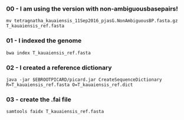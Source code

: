 ### 00 - I am using the version with non-ambiguousbasepairs!
```
mv tetragnatha_kauaiensis_11Sep2016_pjasG.NonAmbiguousBP.fasta.gz T_kauaiensis_ref.fasta
```

### 01 - I indexed the genome
```
bwa index T_kauaiensis_ref.fasta
```

### 02 - I created a reference dictionary
```
java -jar $EBROOTPICARD/picard.jar CreateSequenceDictionary R=T_kauaiensis_ref.fasta O=T_kauaiensis_ref.dict
```

### 03 - create the .fai file
```
samtools faidx T_kauaiensis_ref.fasta
```
